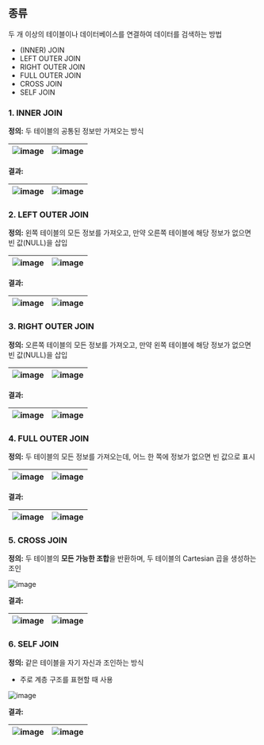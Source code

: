 ## 종류

두 개 이상의 테이블이나 데이터베이스를 연결하여 데이터를 검색하는 방법

-   (INNER) JOIN
-   LEFT OUTER JOIN
-   RIGHT OUTER JOIN
-   FULL OUTER JOIN
-   CROSS JOIN
-   SELF JOIN

### 1\. INNER JOIN

**정의:** 두 테이블의 공통된 정보만 가져오는 방식

| ![image](https://github.com/user-attachments/assets/68fcd802-010f-4a4b-a3c4-77a09fb39cca) | ![image](https://github.com/user-attachments/assets/f5c8b021-afcc-49b5-be60-799f06bb95e0) |
| --- | --- |

**결과:**

| ![image](https://github.com/user-attachments/assets/53b6a749-811f-4f3b-8857-21ccb5644af8) | ![image](https://github.com/user-attachments/assets/ce60b101-4676-458a-8e89-64f95ad0c767) |
| --- | --- |

### 2\. LEFT OUTER JOIN

**정의:** 왼쪽 테이블의 모든 정보를 가져오고, 만약 오른쪽 테이블에 해당 정보가 없으면 빈 값(NULL)을 삽입

| ![image](https://github.com/user-attachments/assets/f4c6a642-0e87-4d71-9834-7324e8cf5e8b) | ![image](https://github.com/user-attachments/assets/e4906353-72a2-4b16-8f01-80a08a99b1cb) |
| --- | --- |

**결과:**

| ![image](https://github.com/user-attachments/assets/148ec02e-fd61-4398-8e17-76f03e4499cf) | ![image](https://github.com/user-attachments/assets/068ad029-3e77-4d3f-b5ea-7bb4c28896de) |
| --- | --- |

### 3\. RIGHT OUTER JOIN

**정의:** 오른쪽 테이블의 모든 정보를 가져오고, 만약 왼쪽 테이블에 해당 정보가 없으면 빈 값(NULL)을 삽입

| ![image](https://github.com/user-attachments/assets/0c2326b1-ff31-4dfa-a544-df1c2b2fd5ee) |    ![image](https://github.com/user-attachments/assets/aee84eac-bae1-49e7-8c99-ad15a2d9df7f) |
| --- | --- |

**결과:**

| ![image](https://github.com/user-attachments/assets/ce65d4f1-5368-4171-af8f-87af9ab79d44) | ![image](https://github.com/user-attachments/assets/fff5ff12-4e30-4e26-94bb-194cc780cd4d) |
| --- | --- |

### 4\. FULL OUTER JOIN

**정의:** 두 테이블의 모든 정보를 가져오는데, 어느 한 쪽에 정보가 없으면 빈 값으로 표시

| ![image](https://github.com/user-attachments/assets/fff5ff12-4e30-4e26-94bb-194cc780cd4d) |   ![image](https://github.com/user-attachments/assets/1c05b5c5-fa5d-4af6-ad24-83bba2801645) |
| --- | --- |

**결과:**

| ![image](https://github.com/user-attachments/assets/4bd86659-47c7-42a8-a1b7-71e69d2f7556)   | ![image](https://github.com/user-attachments/assets/565be2f0-9ae8-40f6-ad7b-6fa71fc6d427) |
| --- | --- |

### 5\. CROSS JOIN

**정의:** 두 테이블의 **모든 가능한 조합**을 반환하며, 두 테이블의 Cartesian 곱을 생성하는 조인

![image](https://github.com/user-attachments/assets/0b832e2b-d697-4159-b668-82e008a44a71)

**결과:**

|    ![image](https://github.com/user-attachments/assets/50679a49-af19-4837-91a8-722860e0cc11) | ![image](https://github.com/user-attachments/assets/15852c69-423e-425f-8ff0-e879239ba7db) |
| --- | --- |

### 6\. SELF JOIN

**정의:** 같은 테이블을 자기 자신과 조인하는 방식

- 주로 계층 구조를 표현할 때 사용

![image](https://github.com/user-attachments/assets/880dd5c7-1fee-4663-9206-d7ebb9b176f8)

**결과:**

|    ![image](https://github.com/user-attachments/assets/5a9c5ef0-b390-4500-a260-42249cf8d597) | ![image](https://github.com/user-attachments/assets/b46d474f-dc82-4b06-8b8a-ed41d4fdcd8d) |
| --- | --- |